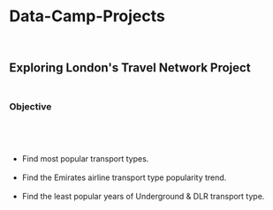# Data-Camp-Projects <br/><br/>

## Exploring London's Travel Network Project <br/><br/>

### Objective <br/><br/><br/><br/>

* Find most popular transport types.<br/><br/>
* Find the Emirates airline transport type popularity trend.<br/><br/>
* Find the least popular years of Underground & DLR transport type.<br/><br/>

